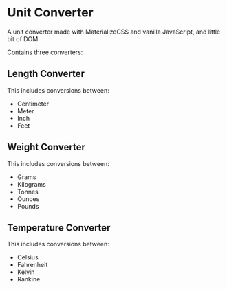 # Unit Converter

A unit converter made with MaterializeCSS and vanilla JavaScript, and little bit of DOM

Contains three converters:

## Length Converter

This includes conversions between:

- Centimeter
- Meter
- Inch
- Feet 

## Weight Converter

This includes conversions between:

- Grams
- Kilograms
- Tonnes
- Ounces
- Pounds

## Temperature Converter

This includes conversions between:

- Celsius
- Fahrenheit
- Kelvin
- Rankine